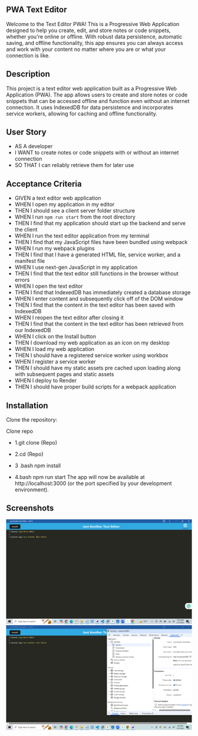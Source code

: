 ## PWA Text Editor
Welcome to the Text Editor PWA! This is a Progressive Web Application designed to help you create, edit, and store notes or code snippets, whether you're online or offline. With robust data persistence, automatic saving, and offline functionality, this app ensures you can always access and work with your content no matter where you are or what your connection is like.

## Description
This project is a text editor web application built as a Progressive Web Application (PWA). The app allows users to create and store notes or code snippets that can be accessed offline and function even without an internet connection. It uses IndexedDB for data persistence and incorporates service workers, allowing for caching and offline functionality.

## User Story
- AS A developer
- I WANT to create notes or code snippets with or without an internet connection
- SO THAT I can reliably retrieve them for later use

## Acceptance Criteria
- GIVEN a text editor web application
- WHEN I open my application in my editor
- THEN I should see a client server folder structure
- WHEN I run `npm run start` from the root directory
- THEN I find that my application should start up the backend and serve the client
- WHEN I run the text editor application from my terminal
- THEN I find that my JavaScript files have been bundled using webpack
- WHEN I run my webpack plugins
- THEN I find that I have a generated HTML file, service worker, and a manifest file
- WHEN I use next-gen JavaScript in my application
- THEN I find that the text editor still functions in the browser without errors
- WHEN I open the text editor
- THEN I find that IndexedDB has immediately created a database storage
- WHEN I enter content and subsequently click off of the DOM window
- THEN I find that the content in the text editor has been saved with IndexedDB
- WHEN I reopen the text editor after closing it
- THEN I find that the content in the text editor has been retrieved from our IndexedDB
- WHEN I click on the Install button
- THEN I download my web application as an icon on my desktop
- WHEN I load my web application
- THEN I should have a registered service worker using workbox
- WHEN I register a service worker
- THEN I should have my static assets pre cached upon loading along with subsequent pages and static assets
- WHEN I deploy to Render
- THEN I should have proper build scripts for a webpack application

## Installation
Clone the repository:


Clone repo
- 1.git clone (Repo)

- 2.cd (Repo)

- 3 .bash
npm install

- 4.bash
npm run start
The app will now be available at http://localhost:3000 (or the port specified by your development environment).


## Screenshots
![Image Alt](https://github.com/DippaFudd/PWA_Text/blob/733508714011aa97e6e9fbee1a4612681a022a00/2025-03-27%20(4).png)
![Image Alt](https://github.com/DippaFudd/PWA_Text/blob/733508714011aa97e6e9fbee1a4612681a022a00/2025-03-27%20(5).png)


